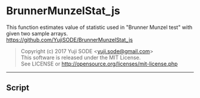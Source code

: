 # BrunnerMunzelStat_js
This function estimates value of statistic used in "Brunner Munzel test" with given two sample arrays.  
https://github.com/YujiSODE/BrunnerMunzelStat_js

>Copyright (c) 2017 Yuji SODE \<yuji.sode@gmail.com\>  
>This software is released under the MIT License.  
>See LICENSE or http://opensource.org/licenses/mit-license.php
______

## Script
